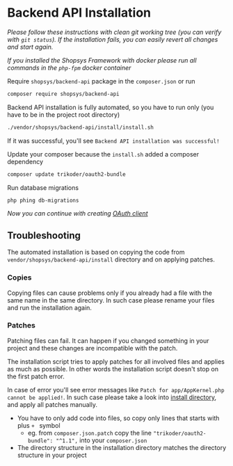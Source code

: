 # Backend API Installation

*Please follow these instructions with clean git working tree (you can verify with `git status`). If the installation fails, you can easily revert all changes and start again.*

*If you installed the Shopsys Framework with docker please run all commands in the `php-fpm` docker container*

Require `shopsys/backend-api` package in the `composer.json` or run

```sh
composer require shopsys/backend-api
```

Backend API installation is fully automated, so you have to run only (you have to be in the project root directory)

```sh
./vendor/shopsys/backend-api/install/install.sh
```

If it was successful, you'll see `Backend API installation was successful!`

Update your composer because the `install.sh` added a composer dependency

```sh
composer update trikoder/oauth2-bundle
```

Run database migrations

```sh
php phing db-migrations
```

*Now you can continue with creating [OAuth client](./api-authentication-oauth2.md)*

## Troubleshooting

The automated installation is based on copying the code from `vendor/shopsys/backend-api/install` directory and on applying patches.

### Copies

Copying files can cause problems only if you already had a file with the same name in the same directory.
In such case please rename your files and run the installation again.

### Patches

Patching files can fail. It can happen if you changed something in your project and these changes are incompatible with the patch.

The installation script tries to apply patches for all involved files and applies as much as possible.
In other words the installation script doesn't stop on the first patch error.

In case of error you'll see error messages like `Patch for app/AppKernel.php cannot be applied!`.
In such case please take a look into [install directory](https://github.com/shopsys/shopsys/tree/master/packages/backend-api/install), and apply all patches manually.

* You have to only add code into files, so copy only lines that starts with plus `+ ` symbol
    * eg. from `composer.json.patch` copy the line `"trikoder/oauth2-bundle": "^1.1",` into your `composer.json`
* The directory structure in the installation directory matches the directory structure in your project
